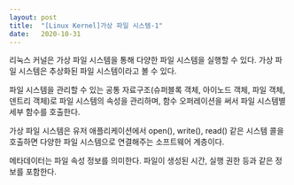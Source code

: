 ```yaml
---
layout: post
title:  "[Linux Kernel]가상 파일 시스템-1"
date:   2020-10-31
---
```


리눅스 커널은 가상 파일 시스템을 통해 다양한 파일 시스템을 실행할 수 있다. 가상 파일 시스템은 추상화된 파일 시스템이라고 볼 수 있다.

파일 시스템을 관리할 수 있는 공통 자료구조(슈퍼블록 객체, 아이노드 객체, 파일 객체, 덴트리 객체)로 파일 시스템의 속성을 관리하며, 함수 오퍼레이션을 써서 파일 시스템별 세부 함수를 호출한다.

가상 파일 시스템은 유저 애플리케이션에서 open(), write(), read() 같은 시스템 콜을 호출하면 다양한 파일 시스템으로 연결해주는 소프트웨어 계층이다.

메타데이터는 파일 속성 정보를 의미한다. 파일이 생성된 시간, 실행 권한 등과 같은 정보를 포함한다.

